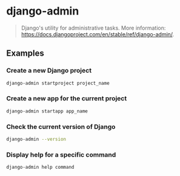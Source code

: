 # django-admin

> Django's utility for administrative tasks. More information: <https://docs.djangoproject.com/en/stable/ref/django-admin/>.

## Examples

### Create a new Django project

```bash
django-admin startproject project_name
```

### Create a new app for the current project

```bash
django-admin startapp app_name
```

### Check the current version of Django

```bash
django-admin --version
```

### Display help for a specific command

```bash
django-admin help command
```
